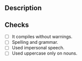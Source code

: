 <!--
This template reflects sections that must be included in new Pull requests.
Contributions from the community are really appreciated. If this is the case, please add the
"contribution" to properly track the Pull Request.

Please fill the table above. Feel free to extend it at your convenience.
-->
<!--
## Community contributions advice

We love our community contributions. First, we work with the numerated branches. The `master` branch is only updated when a new Wazuh release is done. We recommend making PRs from the actual branch. For instance, if Wazuh 3.11.4 is the latest release, the branch to be used is 3.11.

Anyway, if you contribute from the master branch, we will `cherry-pick` your commits to the numerated branch for you. 

Thanks!
-->

## Description

<!--
Add a clear description of how the problem has been solved. 
If your PR closes an issue, please use the "closes" keyword indicating the issue. 
-->

## Checks
- [ ] It compiles without warnings.
- [ ] Spelling and grammar. 
- [ ] Used impersonal speech. 
- [ ] Used uppercase only on nouns. 
